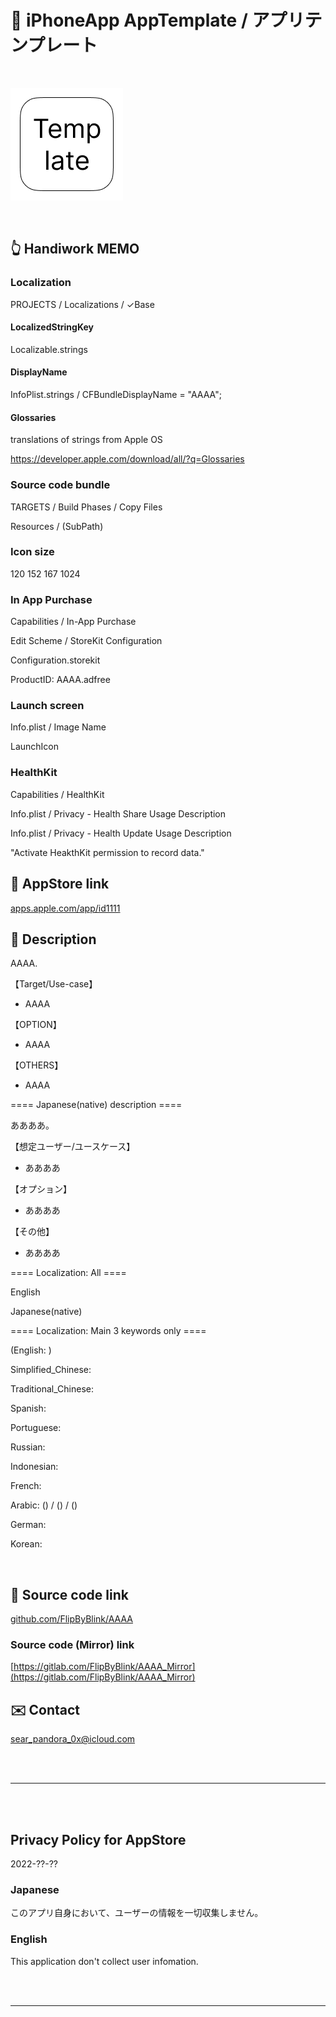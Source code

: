 # 📱 iPhoneApp AppTemplate / アプリテンプレート

<br>

![](AppTemplate/Assets.xcassets/LaunchIcon.imageset/LaunchIcon.png)

<br>

## 👆 Handiwork MEMO

### Localization
PROJECTS / Localizations / ✓Base

#### LocalizedStringKey
Localizable.strings

#### DisplayName
InfoPlist.strings / CFBundleDisplayName = "AAAA";

#### Glossaries
translations of strings from Apple OS

https://developer.apple.com/download/all/?q=Glossaries


### Source code bundle
TARGETS / Build Phases / Copy Files

Resources / (SubPath)


### Icon size
120 152 167 1024


### In App Purchase
Capabilities / In-App Purchase

Edit Scheme / StoreKit Configuration

Configuration.storekit

ProductID: AAAA.adfree


### Launch screen
Info.plist / Image Name

LaunchIcon


### HealthKit
Capabilities / HealthKit

Info.plist / Privacy - Health Share Usage Description

Info.plist / Privacy - Health Update Usage Description

"Activate HeakthKit permission to record data."


## 🔗 AppStore link

[apps.apple.com/app/id1111](https://apps.apple.com/app/id1111)


<!-- Manually sync below text between "📄AppDescription.swift" and "/README.md(here)" and "AppStoreConnect/AAAA/Description". -->

## 📄 Description

<!--==== English description ====-->

AAAA.

【Target/Use-case】

- AAAA

【OPTION】

- AAAA

【OTHERS】

- AAAA


==== Japanese(native) description ====

ああああ。

【想定ユーザー/ユースケース】

- ああああ

【オプション】

- ああああ

【その他】

- ああああ


==== Localization: All ====

English

Japanese(native)

==== Localization: Main 3 keywords only ====

(English: )

Simplified_Chinese: 

Traditional_Chinese: 

Spanish: 

Portuguese: 

Russian: 

Indonesian: 

French:  

Arabic:  () /  () / ()

German: 

Korean: 

<br>


## 🧰 Source code link

[github.com/FlipByBlink/AAAA](https://github.com/FlipByBlink/AAAA)


### Source code (Mirror) link

[https://gitlab.com/FlipByBlink/AAAA_Mirror](https://gitlab.com/FlipByBlink/AAAA_Mirror)


## ✉️ Contact

sear_pandora_0x@icloud.com




<br>

<br>

------

<br>

<br>


## Privacy Policy for AppStore


2022-??-??


### Japanese

このアプリ自身において、ユーザーの情報を一切収集しません。


### English

This application don't collect user infomation.


<br>

<br>

------

<br>

<br>


<!-- URL "Support page for AppStore" -->
<!-- https://flipbyblink.github.io/AAAA/ -->

<!-- URL "Privacy Policy for AppStore" -->
<!-- https://github.com/FlipByBlink/AAAA#privacy-policy-for-appstore -->

